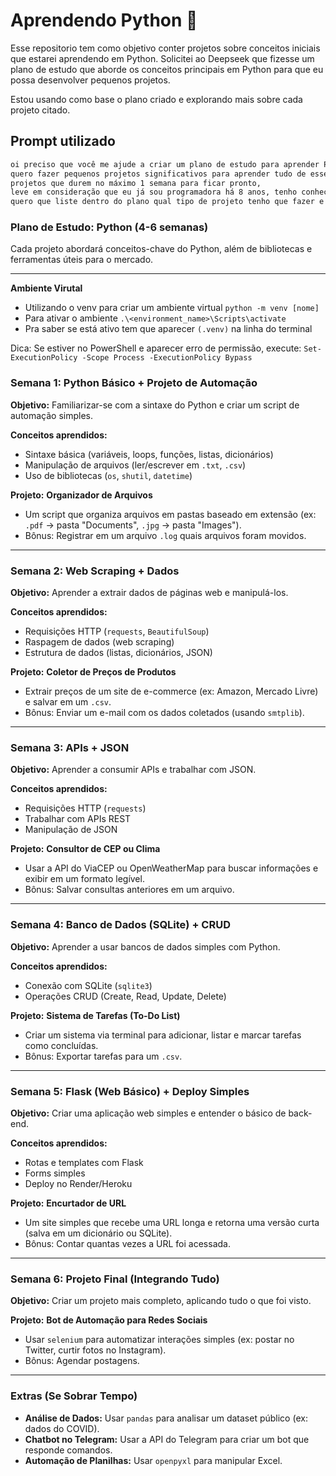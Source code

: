 # Aprendendo Python 🐍

Esse repositorio tem como objetivo conter projetos sobre conceitos iniciais que estarei aprendendo em Python.
Solicitei ao Deepseek que fizesse um plano de estudo que aborde os conceitos principais em Python para que eu possa desenvolver pequenos projetos. 

Estou usando como base o plano criado e explorando mais sobre cada projeto citado. 
##  Prompt utilizado 

```bash
oi preciso que você me ajude a criar um plano de estudo para aprender Python, leve em consideração essas informações: 
quero fazer pequenos projetos significativos para aprender tudo de essencial com Python.
projetos que durem no máximo 1 semana para ficar pronto,
leve em consideração que eu já sou programadora há 8 anos, tenho conhecimento sobre lógica de programação e o intuito desse plano de estudo é aprender uma linguagem nova para entender os principais pontos dessa linguagem.
quero que liste dentro do plano qual tipo de projeto tenho que fazer e o que vou aprender com ele
```

### **Plano de Estudo: Python (4-6 semanas)**

Cada projeto abordará conceitos-chave do Python, além de bibliotecas e ferramentas úteis para o mercado.

---
**Ambiente Virutal**
- Utilizando o venv para criar um ambiente virtual `python -m venv [nome]`
- Para ativar o ambiente `.\<environment_name>\Scripts\activate`
- Pra saber se está ativo tem que aparecer `(.venv)` na linha do terminal 

Dica: Se estiver no PowerShell e aparecer erro de permissão, execute:
`Set-ExecutionPolicy -Scope Process -ExecutionPolicy Bypass`

### **Semana 1: Python Básico + Projeto de Automação**

**Objetivo:** Familiarizar-se com a sintaxe do Python e criar um script de automação simples.

**Conceitos aprendidos:**

- Sintaxe básica (variáveis, loops, funções, listas, dicionários)
- Manipulação de arquivos (ler/escrever em `.txt`, `.csv`)
- Uso de bibliotecas (`os`, `shutil`, `datetime`)

**Projeto:** **Organizador de Arquivos**

- Um script que organiza arquivos em pastas baseado em extensão (ex: `.pdf` → pasta "Documents", `.jpg` → pasta "Images").
- Bônus: Registrar em um arquivo `.log` quais arquivos foram movidos.

---

### **Semana 2: Web Scraping + Dados**

**Objetivo:** Aprender a extrair dados de páginas web e manipulá-los.

**Conceitos aprendidos:**

- Requisições HTTP (`requests`, `BeautifulSoup`)
- Raspagem de dados (web scraping)
- Estrutura de dados (listas, dicionários, JSON)

**Projeto:** **Coletor de Preços de Produtos**

- Extrair preços de um site de e-commerce (ex: Amazon, Mercado Livre) e salvar em um `.csv`.
- Bônus: Enviar um e-mail com os dados coletados (usando `smtplib`).

---

### **Semana 3: APIs + JSON**

**Objetivo:** Aprender a consumir APIs e trabalhar com JSON.

**Conceitos aprendidos:**

- Requisições HTTP (`requests`)
- Trabalhar com APIs REST
- Manipulação de JSON

**Projeto:** **Consultor de CEP ou Clima**

- Usar a API do ViaCEP ou OpenWeatherMap para buscar informações e exibir em um formato legível.
- Bônus: Salvar consultas anteriores em um arquivo.

---

### **Semana 4: Banco de Dados (SQLite) + CRUD**

**Objetivo:** Aprender a usar bancos de dados simples com Python.

**Conceitos aprendidos:**

- Conexão com SQLite (`sqlite3`)
- Operações CRUD (Create, Read, Update, Delete)

**Projeto:** **Sistema de Tarefas (To-Do List)**

- Criar um sistema via terminal para adicionar, listar e marcar tarefas como concluídas.
- Bônus: Exportar tarefas para um `.csv`.

---

### **Semana 5: Flask (Web Básico) + Deploy Simples**

**Objetivo:** Criar uma aplicação web simples e entender o básico de back-end.

**Conceitos aprendidos:**

- Rotas e templates com Flask
- Forms simples
- Deploy no Render/Heroku

**Projeto:** **Encurtador de URL**

- Um site simples que recebe uma URL longa e retorna uma versão curta (salva em um dicionário ou SQLite).
- Bônus: Contar quantas vezes a URL foi acessada.

---

### **Semana 6: Projeto Final (Integrando Tudo)**

**Objetivo:** Criar um projeto mais completo, aplicando tudo o que foi visto.

**Projeto:** **Bot de Automação para Redes Sociais**

- Usar `selenium` para automatizar interações simples (ex: postar no Twitter, curtir fotos no Instagram).
- Bônus: Agendar postagens.

---

### **Extras (Se Sobrar Tempo)**

- **Análise de Dados:** Usar `pandas` para analisar um dataset público (ex: dados do COVID).
- **Chatbot no Telegram:** Usar a API do Telegram para criar um bot que responde comandos.
- **Automação de Planilhas:** Usar `openpyxl` para manipular Excel.



